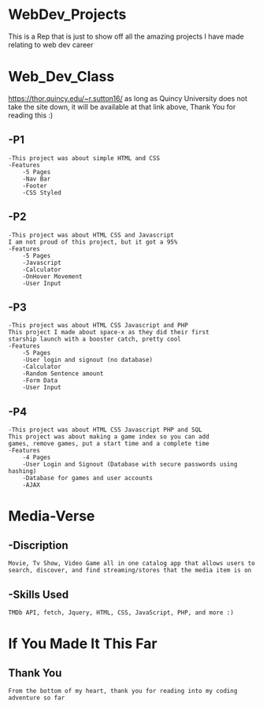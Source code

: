 # WebDev_Projects
This is a Rep that is just to show off all the amazing projects I have made relating to web dev career
# Web_Dev_Class
https://thor.quincy.edu/~r.sutton16/
as long as Quincy University does not take the site down, it will be available at that link above, Thank You for reading this :)
## -P1
    -This project was about simple HTML and CSS
    -Features
        -5 Pages
        -Nav Bar
        -Footer
        -CSS Styled
## -P2
    -This project was about HTML CSS and Javascript
    I am not proud of this project, but it got a 95%
    -Features
        -5 Pages
        -Javascript
        -Calculator
        -OnHover Movement
        -User Input
## -P3
    -This project was about HTML CSS Javascript and PHP
    This project I made about space-x as they did their first
    starship launch with a booster catch, pretty cool
    -Features
        -5 Pages
        -User login and signout (no database)
        -Calculator
        -Random Sentence amount
        -Form Data
        -User Input
## -P4
    -This project was about HTML CSS Javascript PHP and SQL
    This project was about making a game index so you can add
    games, remove games, put a start time and a complete time
    -Features
        -4 Pages
        -User Login and Signout (Database with secure passwords using hashing)
        -Database for games and user accounts
        -AJAX
# Media-Verse
## -Discription
    Movie, Tv Show, Video Game all in one catalog app that allows users to search, discover, and find streaming/stores that the media item is on
## -Skills Used
    TMDb API, fetch, Jquery, HTML, CSS, JavaScript, PHP, and more :)

# If You Made It This Far
## Thank You
    From the bottom of my heart, thank you for reading into my coding adventure so far
    
